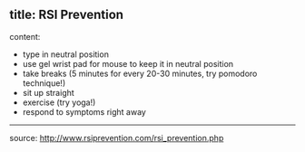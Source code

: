 title: RSI Prevention
---
content:

* type in neutral position
* use gel wrist pad for mouse to keep it in neutral position
* take breaks (5 minutes for every 20-30 minutes, try pomodoro technique!)
* sit up straight
* exercise (try yoga!)
* respond to symptoms right away


---
source: http://www.rsiprevention.com/rsi_prevention.php

